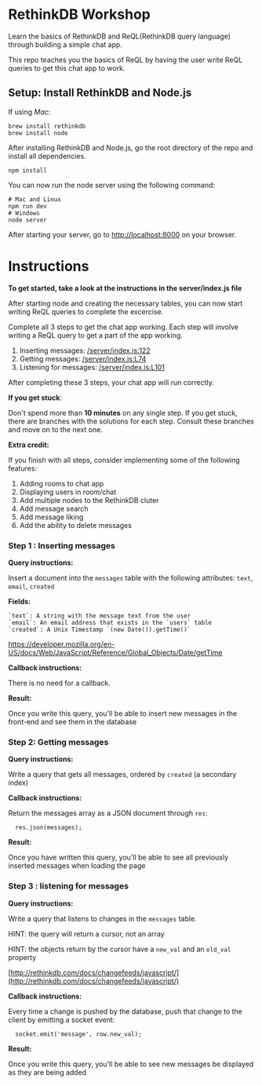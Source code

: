 # RethinkDB Workshop

Learn the basics of RethinkDB and ReQL(RethinkDB query language) through building a simple chat app.

This repo teaches you the basics of ReQL by having the user write ReQL queries to get this chat app to work.

## Setup: Install RethinkDB and Node.js

If using *Mac*:

```
brew install rethinkdb
brew install node
```

After installing RethinkDB and Node.js, go the root directory of the repo and install all dependencies.

```
npm install
```

You can now run the node server using the following command:

```
# Mac and Linux
npm run dev
# Windows
node server
```

After starting your server, go to [http://localhost:8000](http://localhost:8000) on your browser.

# Instructions

**To get started, take a look at the instructions in the server/index.js file**

After starting node and creating the necessary tables, you can now start writing ReQL queries to complete the excercise.

Complete all 3 steps to get the chat app working. Each step will involve writing a ReQL query to get a part of the app working.

1. Inserting messages: [/server/index.js:122](https://github.com/thejsj/rethinkdb-workshop/blob/master/server/index.js#L122)
2. Getting messages: [/server/index.js:L74](https://github.com/thejsj/rethinkdb-workshop/blob/master/server/index.js#L74)
3. Listening for messages: [/server/index.js:L101](https://github.com/thejsj/rethinkdb-workshop/blob/master/server/index.js#L101)

After completing these 3 steps, your chat app will run correctly.

**If you get stuck**:

Don't spend more than **10 minutes** on any single step. If you get stuck, there are branches with the solutions for each step. Consult these branches and move on to the next one.

**Extra credit:**

If you finish with all steps, consider implementing some of the following features:

1. Adding rooms to chat app
2. Displaying users in room/chat
3. Add multiple nodes to the RethinkDB cluter
4. Add message search
5. Add message liking
6. Add the ability to delete messages

### Step 1 : Inserting messages

**Query instructions:**

Insert a document into the `messages` table with the following attributes: `text`, `email`, `created`

**Fields:**
```
`text`: A string with the message text from the user
`email`: An email address that exists in the `users` table
`created`: A Unix Timestamp `(new Date()).getTime()`
```

https://developer.mozilla.org/en-US/docs/Web/JavaScript/Reference/Global_Objects/Date/getTime

**Callback instructions:**

There is no need for a callback.

**Result:**

Once you write this query, you'll be able to insert new messages in the front-end and see them in the database

### Step 2: Getting messages

**Query instructions:**

Write a query that gets all messages, ordered by `created` (a secondary index)

**Callback instructions:**

Return the messages array as a JSON document through `res`:
```
  res.json(messages);
```
**Result:**

Once you have written this query, you'll be able to see all previously inserted messages when loading the page

### Step 3 : listening for messages

**Query instructions:**

Write a query that listens to changes in the `messages` table.

HINT: the query will return a cursor, not an array

HINT: the objects return by the cursor have a `new_val` and an `old_val` property

[http://rethinkdb.com/docs/changefeeds/javascript/](http://rethinkdb.com/docs/changefeeds/javascript/)

**Callback instructions:**

Every time a change is pushed by the database, push that change to the client by emitting a socket event:
```
  socket.emit('message', row.new_val);
```

**Result:**

Once you write this query, you'll be able to see new messages be displayed as they are being added
